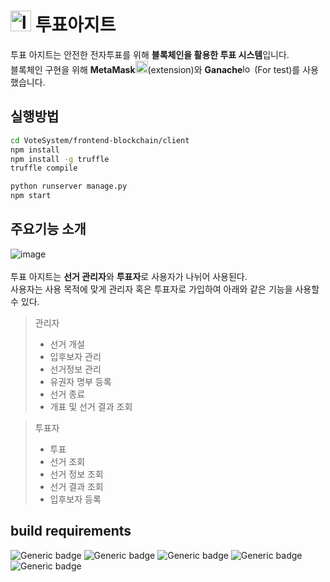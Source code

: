# <img width="33" alt="logo" src="https://user-images.githubusercontent.com/80964004/155874809-cf871a75-e302-4031-9064-c8037a9c47d3.png"> 투표아지트 

투표 아지트는 안전한 전자투표를 위해 **블록체인을 활용한 투표 시스템**입니다. <br>
블록체인 구현을 위해 **MetaMask**<img width="20" alt="logo" src="https://user-images.githubusercontent.com/26293917/155936348-7252ac8f-a1eb-4fbc-9a04-99361b7a4169.png">(extension)와 **Ganache**<img width="15" alt="logo" src="https://user-images.githubusercontent.com/26293917/155936982-37b6da8a-9b9f-4335-bddd-4412bac56bdc.png"> (For test)를 사용했습니다.

## 실행방법

```bash
cd VoteSystem/frontend-blockchain/client
npm install
npm install -g truffle
truffle compile

python runserver manage.py
npm start
```

## 주요기능 소개
![image](https://user-images.githubusercontent.com/80963996/155933631-ec9a322f-0070-4599-8e14-42e52e2a57a5.png) <br><br>
투표 아지트는 **선거 관리자**와 **투표자**로 사용자가 나뉘어 사용된다. <br>
사용자는 사용 목적에 맞게 관리자 혹은 투표자로 가입하여 아래와 같은 기능을 사용할 수 있다.


>  관리자
>   - 선거 개설
>   - 입후보자 관리
>   - 선거정보 관리
>   - 유권자 명부 등록
>   - 선거 종료
>   - 개표 및 선거 결과 조회

>  투표자
>   - 투표
>   - 선거 조회
>   - 선거 정보 조회
>   - 선거 결과 조회
>   - 입후보자 등록

## build requirements

![Generic badge](https://img.shields.io/badge/python-3.8-f2e164.svg?logo=python&logoColor=f2e164)
![Generic badge](https://img.shields.io/badge/django-3.2.9-75b88c.svg?logo=django&logoColor=75b88c)
![Generic badge](https://img.shields.io/badge/react-17.0.2-97d6f8.svg?logo=react&logoColor=97d6f8)
![Generic badge](https://img.shields.io/badge/MySQL-8.0.24-d99734.svg?logo=mysql&logoColor=d99734)
![Generic badge](https://img.shields.io/badge/mui-4.12.3-4e67e6.svg?logo=mui&logoColor=4e67e6)
